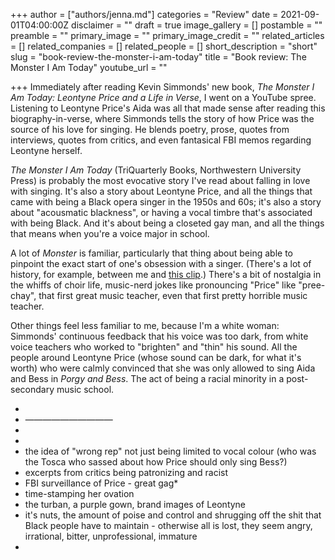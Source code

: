 +++
author = ["authors/jenna.md"]
categories = "Review"
date = 2021-09-01T04:00:00Z
disclaimer = ""
draft = true
image_gallery = []
postamble = ""
preamble = ""
primary_image = ""
primary_image_credit = ""
related_articles = []
related_companies = []
related_people = []
short_description = "short"
slug = "book-review-the-monster-i-am-today"
title = "Book review: The Monster I Am Today"
youtube_url = ""

+++
Immediately after reading Kevin Simmonds' new book, _The Monster I Am Today: Leontyne Price and a Life in Verse_, I went on a YouTube spree. Listening to Leontyne Price's Aida was all that made sense after reading this biography-in-verse, where Simmonds tells the story of how Price was the source of his love for singing. He blends poetry, prose, quotes from interviews, quotes from critics, and even fantasical FBI memos regarding Leontyne herself.

_The Monster I Am Today_ (TriQuarterly Books, Northwestern University Press) is probably the most evocative story I've read about falling in love with singing. It's also a story about Leontyne Price, and all the things that came with being a Black opera singer in the 1950s and 60s; it's also a story about "acousmatic blackness", or having a vocal timbre that's associated with being Black. And it's about being a closeted gay man, and all the things that means when you're a voice major in school.

A lot of _Monster_ is familiar, particularly that thing about being able to pinpoint the exact start of one's obsession with a singer. (There's a lot of history, for example, between me and [this clip](https://www.youtube.com/watch?v=A6MLEumcr_k).) There's a bit of nostalgia in the whiffs of choir life, music-nerd jokes like pronouncing "Price" like "pree-chay", that first great music teacher, even that first pretty horrible music teacher.

Other things feel less familiar to me, because I'm a white woman: Simmonds' continuous feedback that his voice was too dark, from white voice teachers who worked to "brighten" and "thin" his sound. All the people around Leontyne Price (whose sound can be dark, for what it's worth) who were calmly convinced that she was only allowed to sing Aida and Bess in _Porgy and Bess_. The act of being a racial minority in a post-secondary music school.

* 
* ——————————
* 
* 
* the idea of "wrong rep" not just being limited to vocal colour (who was the Tosca who sassed about how Price should only sing Bess?)
* excerpts from critics being patronizing and racist
* FBI surveillance of Price - great gag*
* time-stamping her ovation
* the turban, a purple gown, brand images of Leontyne
* it's nuts, the amount of poise and control and shrugging off the shit that Black people have to maintain - otherwise all is lost, they seem angry, irrational, bitter, unprofessional, immature
* 